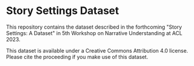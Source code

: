 # Story Settings Dataset
This repository contains the dataset described in the forthcoming "Story Settings: A Dataset" in 5th Workshop on Narrative Understanding at ACL 2023.

This dataset is available under a Creative Commons Attribution 4.0 license. Please cite the proceeding if you make use of this dataset.

